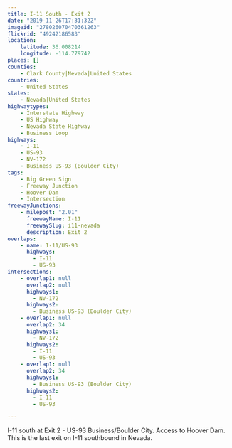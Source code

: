 ```yaml
---
title: I-11 South - Exit 2
date: "2019-11-26T17:31:32Z"
imageid: "278026070470361263"
flickrid: "49242186583"
location:
    latitude: 36.008214
    longitude: -114.779742
places: []
counties:
    - Clark County|Nevada|United States
countries:
    - United States
states:
    - Nevada|United States
highwaytypes:
    - Interstate Highway
    - US Highway
    - Nevada State Highway
    - Business Loop
highways:
    - I-11
    - US-93
    - NV-172
    - Business US-93 (Boulder City)
tags:
    - Big Green Sign
    - Freeway Junction
    - Hoover Dam
    - Intersection
freewayJunctions:
    - milepost: "2.01"
      freewayName: I-11
      freewaySlug: i11-nevada
      description: Exit 2
overlaps:
    - name: I-11/US-93
      highways:
        - I-11
        - US-93
intersections:
    - overlap1: null
      overlap2: null
      highways1:
        - NV-172
      highways2:
        - Business US-93 (Boulder City)
    - overlap1: null
      overlap2: 34
      highways1:
        - NV-172
      highways2:
        - I-11
        - US-93
    - overlap1: null
      overlap2: 34
      highways1:
        - Business US-93 (Boulder City)
      highways2:
        - I-11
        - US-93

---
```

I-11 south at Exit 2 - US-93 Business/Boulder City.  Access to Hoover Dam.  This is the last exit on I-11 southbound in Nevada.